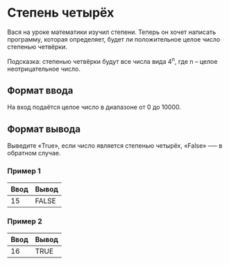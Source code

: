 # Степень четырёх

Вася на уроке математики изучил степени. Теперь он хочет написать программу, которая определяет, будет ли положительное
целое число степенью четвёрки.

Подсказка: степенью четвёрки будут все числа вида 4<sup>n</sup>, где n – целое неотрицательное число.

## Формат ввода

На вход подаётся целое число в диапазоне от 0 до 10000.

## Формат вывода

Выведите «True», если число является степенью четырёх, «False» –— в обратном случае.

### Пример 1

| Ввод | Вывод |
|------|-------|
| 15   | FALSE |

### Пример 2

| Ввод | Вывод |
|------|-------|
| 16   | TRUE  |